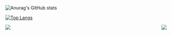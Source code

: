 ![Anurag's GitHub stats](https://github-readme-stats.vercel.app/api?username=anuraghazra&show_icons=true&theme=buefy)

[![Top Langs](https://github-readme-stats.vercel.app/api/top-langs/?username=anuraghazra&layout=compact)](https://github.com/anuraghazra/github-readme-stats)

<div>
  <img align="left" src="https://github-readme-stats.vercel.app/api?username=anuraghazra&show_icons=true&theme=buefy" />
  <img align="right" src="https://github-readme-stats.vercel.app/api/top-langs/?username=anuraghazra&layout=compact)](https://github.com/anuraghazra/github-readme-stats" />
</div>
